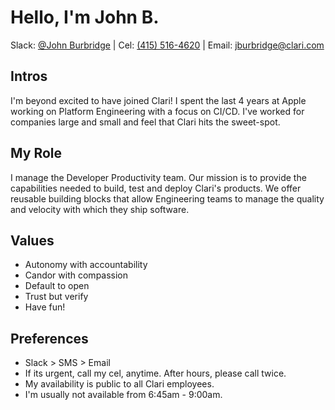 # Hello, I'm John B.
Slack: [@John Burbridge](https://clari.slack.com/archives/D03V7ME0P99) | Cel: [(415) 516-4620](tel:+14155164620) | Email: [jburbridge@clari.com](mailto:jburbridge@clari.com)

## Intros
I'm beyond excited to have joined Clari! I spent the last 4 years at Apple working on Platform Engineering with a focus on CI/CD. I've worked for companies large and small and feel that Clari hits the sweet-spot.

## My Role
I manage the Developer Productivity team. Our mission is to provide the capabilities needed to build, test and deploy Clari's products. We offer reusable building blocks that allow Engineering teams to manage the quality and velocity with which they ship software.

## Values
* Autonomy with accountability
* Candor with compassion
* Default to open
* Trust but verify
* Have fun!

## Preferences
* Slack > SMS > Email
* If its urgent, call my cel, anytime. After hours, please call twice.
* My availability is public to all Clari employees.
* I'm usually not available from 6:45am - 9:00am.
